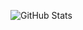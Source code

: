 


![GitHub Stats](https://github-readme-stats.vercel.app/api?username=jallpatell&theme=dark&show_icons=true)
